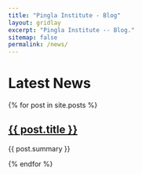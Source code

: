```yaml
---
title: "Pingla Institute - Blog"
layout: gridlay
excerpt: "Pingla Institute -- Blog."
sitemap: false
permalink: /news/
---
```


# Latest News

{% for post in site.posts %}
  <h2><a href="{{ post.url }}">{{ post.title }}</a></h2>
  <p>{{ post.summary }}</p>
{% endfor %}

